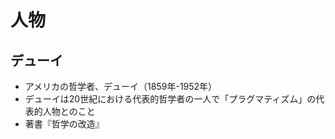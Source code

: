 # 人物

## デューイ
- アメリカの哲学者、デューイ（1859年-1952年）
- デューイは20世紀における代表的哲学者の一人で「プラグマティズム」の代表的人物とのこと
- 著書『哲学の改造』
